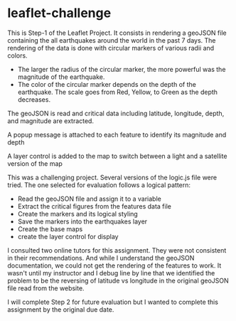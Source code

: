# leaflet-challenge

This is Step-1 of the Leaflet Project.  It consists in rendering a geoJSON file containing the all earthquakes around the world in the past 7 days.
The rendering of the data is done with circular markers of various radii and colors.
  - The larger the radius of the circular marker, the more powerful was the magnitude of the earthquake.
  - The color of the circular marker depends on the depth of the earthquake.  The scale goes from Red, Yellow, to Green as the depth decreases.

The geoJSON is read and critical data including latitude, longitude, depth, and magnitude are extracted.

A popup message is attached to each feature to identify its magnitude and depth

A layer control is added to the map to switch between a light and a satellite version of the map

This was a challenging project.  Several versions of the logic.js file were tried.   The one selected for evaluation follows a logical pattern:
- Read the geoJSON file and assign it to a variable
- Extract the critical figures from the features data file
- Create the markers and its logical styling
- Save the markers into the earthquakes layer
- Create the base maps
- create the layer control for display

I consulted two online tutors for this assignment.  They were not consistent in their recommendations.  And while I understand the geoJSON documentation, we could not get the rendering of the features to work.  It wasn't until my instructor and I debug line by line that we identified the problem to be the reversing of latitude vs longitude in the original geoJSON file read from the website.

I will complete Step 2 for future evaluation but I wanted to complete this assignment by the original due date.
